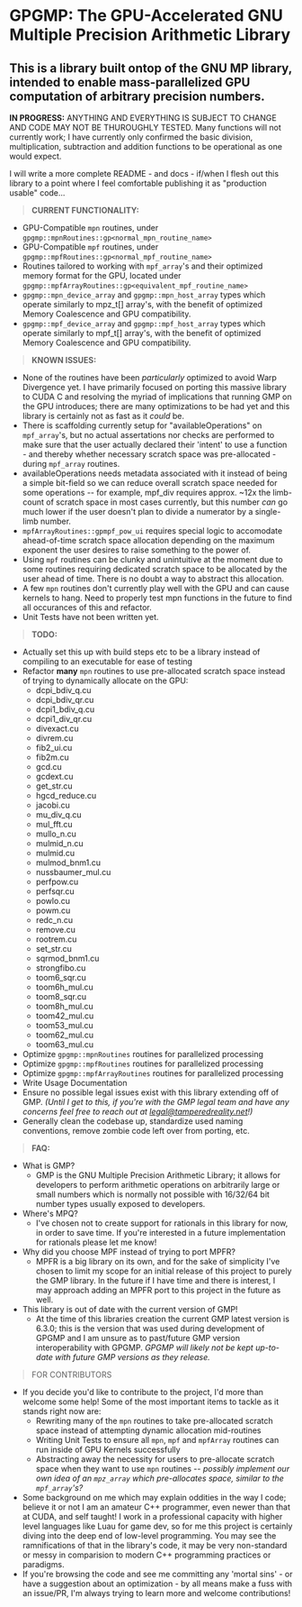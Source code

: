 # **GPGMP:** The GPU-Accelerated GNU Multiple Precision Arithmetic Library

## This is a library built ontop of the GNU MP library, intended to enable mass-parallelized GPU computation of arbitrary precision numbers.

**IN PROGRESS:** ANYTHING AND EVERYTHING IS SUBJECT TO CHANGE AND CODE MAY NOT BE THUROUGHLY TESTED. Many functions will not currently work; I have currently only confirmed the basic division, multiplication, subtraction and addition functions to be operational as one would expect.

I will write a more complete README - and docs - if/when I flesh out this library to a point where I feel comfortable publishing it as "production usable" code...

> **CURRENT FUNCTIONALITY:**
- GPU-Compatible `mpn` routines, under `gpgmp::mpnRoutines::gp<normal_mpn_routine_name>`
- GPU-Compatible `mpf` routines, under `gpgmp::mpfRoutines::gp<normal_mpf_routine_name>`
- Routines tailored to working with `mpf_array`'s and their optimized memory format for the GPU, located under `gpgmp::mpfArrayRoutines::gp<equivalent_mpf_routine_name>`
- `gpgmp::mpn_device_array` and `gpgmp::mpn_host_array` types which operate similarly to mpz_t[] array's, with the benefit of optimized Memory Coalescence and GPU compatibility.
- `gpgmp::mpf_device_array` and `gpgmp::mpf_host_array` types which operate similarly to mpf_t[] array's, with the benefit of optimized Memory Coalescence and GPU compatibility.

> **KNOWN ISSUES:**
- None of the routines have been *particularly* optimized to avoid Warp Divergence yet. I have primarily focused on porting this massive library to CUDA C and resolving the myriad of implications that running GMP on the GPU introduces; there are many optimizations to be had yet and this library is certainly not as fast as it *could* be.
- There is scaffolding currently setup for "availableOperations" on `mpf_array`'s, but no actual assertations nor checks are performed to make sure that the user actually declared their 'intent' to use a function - and thereby whether necessary scratch space was pre-allocated - during `mpf_array` routines.
- availableOperations needs metadata associated with it instead of being a simple bit-field so we can reduce overall scratch space needed for some operations -- for example, mpf_div requires approx. ~12x the limb-count of scratch space in most cases currently, but this number *can* go much lower if the user doesn't plan to divide a numerator by a single-limb number.
- `mpfArrayRoutines::gpmpf_pow_ui` requires special logic to accomodate ahead-of-time scratch space allocation depending on the maximum exponent the user desires to raise something to the power of.
- Using `mpf` routines can be clunky and unintuitive at the moment due to some routines requiring dedicated scratch space to be allocated by the user ahead of time. There is no doubt a way to abstract this allocation.
- A few `mpn` routines don't currently play well with the GPU and can cause kernels to hang. Need to properly test mpn functions in the future to find all occurances of this and refactor.
- Unit Tests have not been written yet.

> **TODO:**
- Actually set this up with build steps etc to be a library instead of compiling to an executable for ease of testing
- Refactor __**many**__ `mpn` routines to use pre-allocated scratch space instead of trying to dynamically allocate on the GPU:
  - dcpi_bdiv_q.cu
  - dcpi_bdiv_qr.cu
  - dcpi1_bdiv_q.cu
  - dcpi1_div_qr.cu
  - divexact.cu
  - divrem.cu
  - fib2_ui.cu
  - fib2m.cu
  - gcd.cu
  - gcdext.cu
  - get_str.cu
  - hgcd_reduce.cu
  - jacobi.cu
  - mu_div_q.cu
  - mul_fft.cu
  - mullo_n.cu
  - mulmid_n.cu
  - mulmid.cu
  - mulmod_bnm1.cu
  - nussbaumer_mul.cu
  - perfpow.cu
  - perfsqr.cu
  - powlo.cu
  - powm.cu
  - redc_n.cu
  - remove.cu
  - rootrem.cu
  - set_str.cu
  - sqrmod_bnm1.cu
  - strongfibo.cu
  - toom6_sqr.cu
  - toom6h_mul.cu
  - toom8_sqr.cu
  - toom8h_mul.cu
  - toom42_mul.cu
  - toom53_mul.cu
  - toom62_mul.cu
  - toom63_mul.cu
- Optimize `gpgmp::mpnRoutines` routines for parallelized processing
- Optimize `gpgmp::mpfRoutines` routines for parallelized processing
- Optimize `gpgmp::mpfArrayRoutines` routines for parallelized processing
- Write Usage Documentation
- Ensure no possible legal issues exist with this library extending off of GMP. *(Until I get to this, if you're with the GMP legal team and have any concerns feel free to reach out at legal@tamperedreality.net!)*
- Generally clean the codebase up, standardize used naming conventions, remove zombie code left over from porting, etc.


> **FAQ:**
- What is GMP?
  - GMP is the GNU Multiple Precision Arithmetic Library; it allows for developers to perform arithmetic operations on arbitrarily large or small numbers which is normally not possible with 16/32/64 bit number types usually exposed to developers.
- Where's MPQ?
  - I've chosen not to create support for rationals in this library for now, in order to save time. If you're interested in a future implementation for rationals please let me know!
- Why did you choose MPF instead of trying to port MPFR?
  - MPFR is a big library on its own, and for the sake of simplicity I've chosen to limit my scope for an initial release of this project to purely the GMP library. In the future if I have time and there is interest, I may approach adding an MPFR port to this project in the future as well.
- This library is out of date with the current version of GMP!
  - At the time of this libraries creation the current GMP latest version is 6.3.0; this is the version that was used during development of GPGMP and I am unsure as to past/future GMP version interoperability with GPGMP. *GPGMP will likely not be kept up-to-date with future GMP versions as they release.*

> FOR CONTRIBUTORS

- If you decide you'd like to contribute to the project, I'd more than welcome some help! Some of the most important items to tackle as it stands right now are:
  - Rewriting many of the `mpn` routines to take pre-allocated scratch space instead of attempting dynamic allocation mid-routines
  - Writing Unit Tests to ensure all `mpn`, `mpf` and `mpfArray` routines can run inside of GPU Kernels successfully
  - Abstracting away the necessity for users to pre-allocate scratch space when they want to use `mpn` routines -- *possibly implement our own idea of an `mpz_array` which pre-allocates space, similar to the `mpf_array`'s?*
- Some background on me which may explain oddities in the way I code; believe it or not I am an amateur C++ programmer, even newer than that at CUDA, and self taught! I work in a professional capacity with higher level languages like Luau for game dev, so for me this project is certainly diving into the deep end of low-level programming. You may see the ramnifications of that in the library's code, it may be very non-standard or messy in comparision to modern C++ programming practices or paradigms.
- If you're browsing the code and see me committing any 'mortal sins' - or have a suggestion about an optimization - by all means make a fuss with an issue/PR, I'm always trying to learn more and welcome contributions!